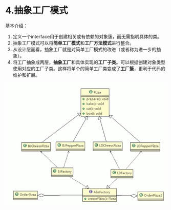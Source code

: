 # 4.抽象工厂模式

基本介绍：

1. 定义一个interface用于创建相关或有依赖的对象簇，而无需指明具体的类。
2. 抽象工厂模式可以将**简单工厂模式**和**工厂方法模式**进行整合。
3. 从设计层面看，抽象工厂就是对简单工厂模式的改进（或者称为进一步的抽象）。
4. 将工厂抽象成两层，**抽象工厂**和具体实现的**工厂子类**。可以根据创建对象类型使用对应的工厂子类。这样将单个的简单工厂类变成了**工厂簇**，更利于代码的维护和扩展。

![1565511577414](assets/1565511577414.png)

